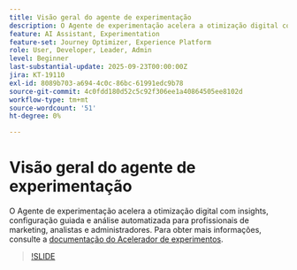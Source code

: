 ```yaml
---
title: Visão geral do agente de experimentação
description: O Agente de experimentação acelera a otimização digital com insights, configuração guiada e análise automatizada para profissionais de marketing, analistas e administradores.
feature: AI Assistant, Experimentation
feature-set: Journey Optimizer, Experience Platform
role: User, Developer, Leader, Admin
level: Beginner
last-substantial-update: 2025-09-23T00:00:00Z
jira: KT-19110
exl-id: 8089b703-a694-4c0c-86bc-61991edc9b78
source-git-commit: 4c0fdd180d52c5c92f306ee1a40864505ee8102d
workflow-type: tm+mt
source-wordcount: '51'
ht-degree: 0%

---
```


# Visão geral do agente de experimentação

O Agente de experimentação acelera a otimização digital com insights, configuração guiada e análise automatizada para profissionais de marketing, analistas e administradores. Para obter mais informações, consulte a [documentação do Acelerador de experimentos](https://experienceleague.adobe.com/en/docs/journey-optimizer/using/content-management/content-experiment/experiment/experiment-accelerator).

>[!SLIDE](experimentation-agent-overview)
